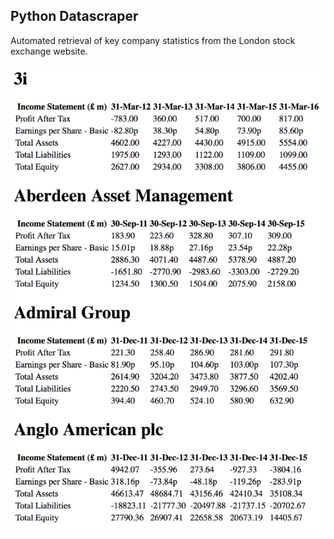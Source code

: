 ## Python Datascraper

Automated retrieval of key company statistics from the London stock exchange website.

![Example](example.png)


